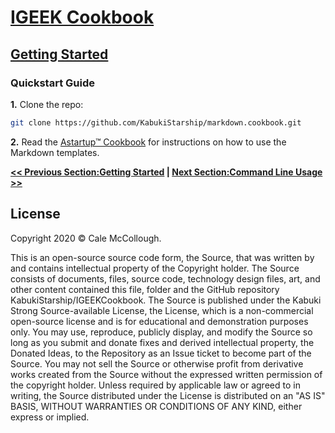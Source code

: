 # [IGEEK Cookbook](../)

## [Getting Started](./)

### Quickstart Guide

**1.** Clone the repo:

```Bash
git clone https://github.com/KabukiStarship/markdown.cookbook.git
```

**2.** Read the [Astartup™ Cookbook](https://github.com/KabukiStarship/Astartup™.cookbook/tree/master/getting_started/markdown/) for instructions on how to use the Markdown templates.

**[<< Previous Section:Getting Started](./) | [Next Section:Command Line Usage >>](./command_line_usage)**

## License

Copyright 2020 © Cale McCollough.

This is an open-source source code form, the Source, that was written by and contains intellectual property of the Copyright holder. The Source consists of documents, files, source code, technology design files, art, and other content contained this file, folder and the GitHub repository KabukiStarship/IGEEKCookbook. The Source is published under the Kabuki Strong Source-available License, the License, which is a non-commercial open-source license and is for educational and demonstration purposes only. You may use, reproduce, publicly display, and modify the Source so long as you submit and donate fixes and derived intellectual property, the Donated Ideas, to the Repository as an Issue ticket to become part of the Source. You may not sell the Source or otherwise profit from derivative works created from the Source without the expressed written permission of the copyright holder. Unless required by applicable law or agreed to in writing, the Source distributed under the License is distributed on an "AS IS" BASIS, WITHOUT WARRANTIES OR CONDITIONS OF ANY KIND, either express or implied.

